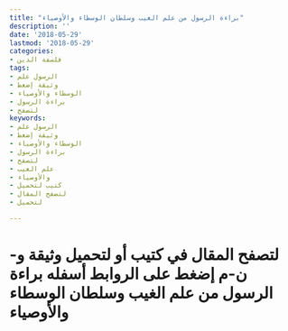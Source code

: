 ```yaml
---
title: "براءة الرسول من علم الغيب وسلطان الوسطاء والأوصياء"
description: ''
date: '2018-05-29'
lastmod: '2018-05-29'
categories:
- فلسفة الدين
tags:
- الرسول علم
- وثيقة إضغط
- الوسطاء والأوصياء
- براءة الرسول
- لتصفح
keywords:
- الرسول علم
- وثيقة إضغط
- الوسطاء والأوصياء
- براءة الرسول
- لتصفح
- علم الغيب
- والأوصياء
- كتيب لتحميل
- لتصفح المقال
- لتحميل

---
```

# **لتصفح المقال في كتيب أو لتحميل وثيقة و-ن-م إضغط على الروابط أسفله** **براءة الرسول من علم الغيب وسلطان الوسطاء والأوصياء**

###